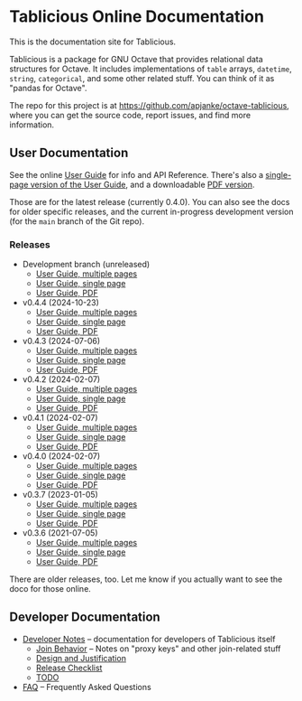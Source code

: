 # Tablicious Online Documentation

This is the documentation site for Tablicious.

Tablicious is a package for GNU Octave that provides relational data structures for Octave. It includes implementations of `table` arrays, `datetime`, `string`, `categorical`, and some other related stuff. You can think of it as "pandas for Octave".

The repo for this project is at <https://github.com/apjanke/octave-tablicious>, where you can get the source code, report issues, and find more information.

## User Documentation

See the online [User Guide](release/v0.4.0/user-guide/html/index.html) for info and API Reference. There's also a [single-page version of the User Guide](release/v0.4.0/user-guide/tablicious.html), and a downloadable [PDF version](release/v0.4.0/user-guide/tablicious.pdf).

Those are for the latest release (currently 0.4.0). You can also see the docs for older specific releases, and the current in-progress development version (for the `main` branch of the Git repo).

### Releases

* Development branch (unreleased)
  * [User Guide, multiple pages](devel/user-guide/html/index.html)
  * [User Guide, single page](devel/user-guide/tablicious.html)
  * [User Guide, PDF](devel/user-guide/tablicious.pdf)
* v0.4.4 (2024-10-23)
  * [User Guide, multiple pages](release/v0.4.4/user-guide/html/index.html)
  * [User Guide, single page](release/v0.4.4/user-guide/tablicious.html)
  * [User Guide, PDF](release/v0.4.4/user-guide/tablicious.pdf)
* v0.4.3 (2024-07-06)
  * [User Guide, multiple pages](release/v0.4.3/user-guide/html/index.html)
  * [User Guide, single page](release/v0.4.3/user-guide/tablicious.html)
  * [User Guide, PDF](release/v0.4.3/user-guide/tablicious.pdf)
* v0.4.2 (2024-02-07)
  * [User Guide, multiple pages](release/v0.4.2/user-guide/html/index.html)
  * [User Guide, single page](release/v0.4.2/user-guide/tablicious.html)
  * [User Guide, PDF](release/v0.4.2/user-guide/tablicious.pdf)
* v0.4.1 (2024-02-07)
  * [User Guide, multiple pages](release/v0.4.1/user-guide/html/index.html)
  * [User Guide, single page](release/v0.4.1/user-guide/tablicious.html)
  * [User Guide, PDF](release/v0.4.1/user-guide/tablicious.pdf)
* v0.4.0 (2024-02-07)
  * [User Guide, multiple pages](release/v0.4.0/user-guide/html/index.html)
  * [User Guide, single page](release/v0.4.0/user-guide/tablicious.html)
  * [User Guide, PDF](release/v0.4.0/user-guide/tablicious.pdf)
* v0.3.7 (2023-01-05)
  * [User Guide, multiple pages](release/v0.3.7/user-guide/html/index.html)
  * [User Guide, single page](release/v0.3.7/user-guide/tablicious.html)
  * [User Guide, PDF](release/v0.3.7/user-guide/tablicious.pdf)
* v0.3.6 (2021-07-05)
  * [User Guide, multiple pages](release/v0.3.6/user-guide/html/index.html)
  * [User Guide, single page](release/v0.3.6/user-guide/tablicious.html)
  * [User Guide, PDF](release/v0.3.6/user-guide/tablicious.pdf)

There are older releases, too. Let me know if you actually want to see the doco for those online.

## Developer Documentation

* [Developer Notes](Developer-Notes.html) – documentation for developers of Tablicious itself
  * [Join Behavior](Join-Behavior.html) – Notes on "proxy keys" and other join-related stuff
  * [Design and Justification](Design-and-Justification.html)
  * [Release Checklist](Release-Checklist.html)
  * [TODO](TODO.html)
* [FAQ](FAQ.html) – Frequently Asked Questions
